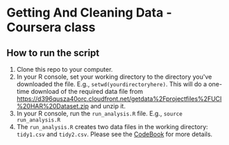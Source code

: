 # Getting And Cleaning Data - Coursera class

## How to run the script

1. Clone this repo to your computer.
2. In your R console, set your working directory to the directory you've downloaded the file. E.g., ```setwd(yourdirectoryhere)```. This will do a one-time download of the required data file from https://d396qusza40orc.cloudfront.net/getdata%2Fprojectfiles%2FUCI%20HAR%20Dataset.zip and unzip it.
3. In your R console, run the ```run_analysis.R``` file. E.g., ```source run_analysis.R```
4. The ```run_analysis.R``` creates two data files in the working directory: ```tidy1.csv``` and ```tidy2.csv```. Please see the [CodeBook](https://github.com/spicasax/GettingAndCleaningData/blob/master/CodeBook.md) for more details.